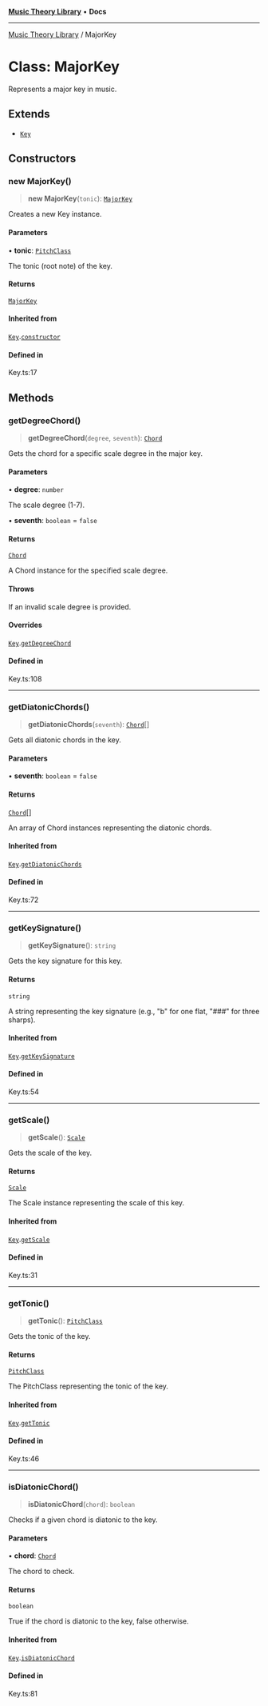 [**Music Theory Library**](../README.md) • **Docs**

***

[Music Theory Library](../README.md) / MajorKey

# Class: MajorKey

Represents a major key in music.

## Extends

- [`Key`](Key.md)

## Constructors

### new MajorKey()

> **new MajorKey**(`tonic`): [`MajorKey`](MajorKey.md)

Creates a new Key instance.

#### Parameters

• **tonic**: [`PitchClass`](PitchClass.md)

The tonic (root note) of the key.

#### Returns

[`MajorKey`](MajorKey.md)

#### Inherited from

[`Key`](Key.md).[`constructor`](Key.md#constructors)

#### Defined in

Key.ts:17

## Methods

### getDegreeChord()

> **getDegreeChord**(`degree`, `seventh`): [`Chord`](Chord.md)

Gets the chord for a specific scale degree in the major key.

#### Parameters

• **degree**: `number`

The scale degree (1-7).

• **seventh**: `boolean` = `false`

#### Returns

[`Chord`](Chord.md)

A Chord instance for the specified scale degree.

#### Throws

If an invalid scale degree is provided.

#### Overrides

[`Key`](Key.md).[`getDegreeChord`](Key.md#getdegreechord)

#### Defined in

Key.ts:108

***

### getDiatonicChords()

> **getDiatonicChords**(`seventh`): [`Chord`](Chord.md)[]

Gets all diatonic chords in the key.

#### Parameters

• **seventh**: `boolean` = `false`

#### Returns

[`Chord`](Chord.md)[]

An array of Chord instances representing the diatonic chords.

#### Inherited from

[`Key`](Key.md).[`getDiatonicChords`](Key.md#getdiatonicchords)

#### Defined in

Key.ts:72

***

### getKeySignature()

> **getKeySignature**(): `string`

Gets the key signature for this key.

#### Returns

`string`

A string representing the key signature (e.g., "b" for one flat, "###" for three sharps).

#### Inherited from

[`Key`](Key.md).[`getKeySignature`](Key.md#getkeysignature)

#### Defined in

Key.ts:54

***

### getScale()

> **getScale**(): [`Scale`](Scale.md)

Gets the scale of the key.

#### Returns

[`Scale`](Scale.md)

The Scale instance representing the scale of this key.

#### Inherited from

[`Key`](Key.md).[`getScale`](Key.md#getscale)

#### Defined in

Key.ts:31

***

### getTonic()

> **getTonic**(): [`PitchClass`](PitchClass.md)

Gets the tonic of the key.

#### Returns

[`PitchClass`](PitchClass.md)

The PitchClass representing the tonic of the key.

#### Inherited from

[`Key`](Key.md).[`getTonic`](Key.md#gettonic)

#### Defined in

Key.ts:46

***

### isDiatonicChord()

> **isDiatonicChord**(`chord`): `boolean`

Checks if a given chord is diatonic to the key.

#### Parameters

• **chord**: [`Chord`](Chord.md)

The chord to check.

#### Returns

`boolean`

True if the chord is diatonic to the key, false otherwise.

#### Inherited from

[`Key`](Key.md).[`isDiatonicChord`](Key.md#isdiatonicchord)

#### Defined in

Key.ts:81
